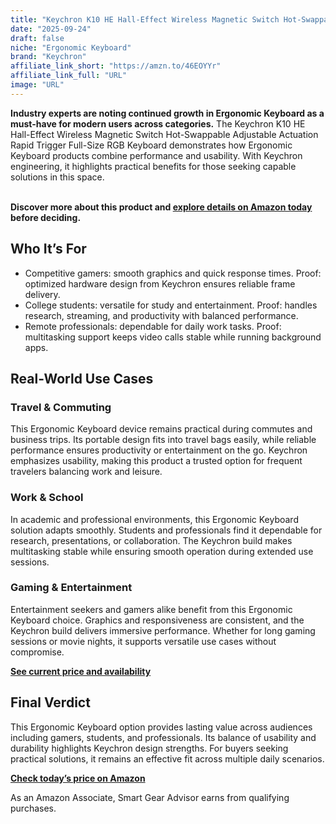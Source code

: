 ```yaml
---
title: "Keychron K10 HE Hall-Effect Wireless Magnetic Switch Hot-Swappable Adjustable Actuation Rapid Trigger Full-Size RGB Keyboard"
date: "2025-09-24"
draft: false
niche: "Ergonomic Keyboard"
brand: "Keychron"
affiliate_link_short: "https://amzn.to/46EOYYr"
affiliate_link_full: "URL"
image: "URL"
---
```


<p><strong>Industry experts are noting continued growth in Ergonomic Keyboard as a must-have for modern users across categories.</strong> The Keychron K10 HE Hall-Effect Wireless Magnetic Switch Hot-Swappable Adjustable Actuation Rapid Trigger Full-Size RGB Keyboard demonstrates how Ergonomic Keyboard products combine performance and usability. With Keychron engineering, it highlights practical benefits for those seeking capable solutions in this space.</p>
<br>
<strong>Discover more about this product and <a href="https://amzn.to/46EOYYr" rel="nofollow sponsored">explore details on Amazon today</a> before deciding.</strong>
<br>

<h2>Who It’s For</h2>
<ul>
  <li>Competitive gamers: smooth graphics and quick response times. Proof: optimized hardware design from Keychron ensures reliable frame delivery.</li>
  <li>College students: versatile for study and entertainment. Proof: handles research, streaming, and productivity with balanced performance.</li>
  <li>Remote professionals: dependable for daily work tasks. Proof: multitasking support keeps video calls stable while running background apps.</li>
</ul>

<h2>Real-World Use Cases</h2>

<h3>Travel & Commuting</h3>
<p>This Ergonomic Keyboard device remains practical during commutes and business trips. Its portable design fits into travel bags easily, while reliable performance ensures productivity or entertainment on the go. Keychron emphasizes usability, making this product a trusted option for frequent travelers balancing work and leisure.</p>

<h3>Work & School</h3>
<p>In academic and professional environments, this Ergonomic Keyboard solution adapts smoothly. Students and professionals find it dependable for research, presentations, or collaboration. The Keychron build makes multitasking stable while ensuring smooth operation during extended use sessions.</p>

<h3>Gaming & Entertainment</h3>
<p>Entertainment seekers and gamers alike benefit from this Ergonomic Keyboard choice. Graphics and responsiveness are consistent, and the Keychron build delivers immersive performance. Whether for long gaming sessions or movie nights, it supports versatile use cases without compromise.</p>

<p><strong><a href="https://amzn.to/46EOYYr" rel="nofollow sponsored">See current price and availability</a></strong></p>

<h2>Final Verdict</h2>
<p>This Ergonomic Keyboard option provides lasting value across audiences including gamers, students, and professionals. Its balance of usability and durability highlights Keychron design strengths. For buyers seeking practical solutions, it remains an effective fit across multiple daily scenarios.</p>

<p><strong><a href="https://amzn.to/46EOYYr" rel="nofollow sponsored">Check today’s price on Amazon</a></strong></p>

<p>As an Amazon Associate, Smart Gear Advisor earns from qualifying purchases.</p>
